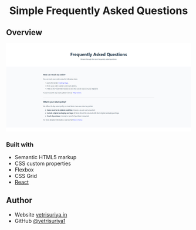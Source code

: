 <!-- Please update value in the {}  -->
<h1 align="center">Simple Frequently Asked Questions</h1>

<!-- OVERVIEW -->

## Overview

![screenshot](./screenshot.png)


### Built with

<!-- This section should list any major frameworks that you built your project using. Here are a few examples.-->

- Semantic HTML5 markup
- CSS custom properties
- Flexbox
- CSS Grid
- [React](https://reactjs.org/)



## Author

- Website [vetrisuriya.in](https://vetrisuriya.in/)
- GitHub [@vetrisuriya1](https://github.com/vetrisuriya1/)
